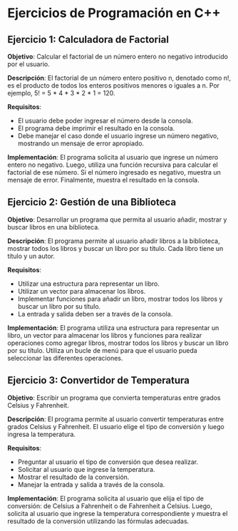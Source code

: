 # Ejercicios de Programación en C++

## Ejercicio 1: Calculadora de Factorial

**Objetivo**: Calcular el factorial de un número entero no negativo introducido por el usuario.

**Descripción**:
El factorial de un número entero positivo n, denotado como n!, es el producto de todos los enteros positivos menores o iguales a n. Por ejemplo, 5! = 5 * 4 * 3 * 2 * 1 = 120.

**Requisitos**:
- El usuario debe poder ingresar el número desde la consola.
- El programa debe imprimir el resultado en la consola.
- Debe manejar el caso donde el usuario ingrese un número negativo, mostrando un mensaje de error apropiado.

**Implementación**:
El programa solicita al usuario que ingrese un número entero no negativo. Luego, utiliza una función recursiva para calcular el factorial de ese número. Si el número ingresado es negativo, muestra un mensaje de error. Finalmente, muestra el resultado en la consola.

## Ejercicio 2: Gestión de una Biblioteca

**Objetivo**: Desarrollar un programa que permita al usuario añadir, mostrar y buscar libros en una biblioteca.

**Descripción**:
El programa permite al usuario añadir libros a la biblioteca, mostrar todos los libros y buscar un libro por su título. Cada libro tiene un título y un autor.

**Requisitos**:
- Utilizar una estructura para representar un libro.
- Utilizar un vector para almacenar los libros.
- Implementar funciones para añadir un libro, mostrar todos los libros y buscar un libro por su título.
- La entrada y salida deben ser a través de la consola.

**Implementación**:
El programa utiliza una estructura para representar un libro, un vector para almacenar los libros y funciones para realizar operaciones como agregar libros, mostrar todos los libros y buscar un libro por su título. Utiliza un bucle de menú para que el usuario pueda seleccionar las diferentes operaciones.

## Ejercicio 3: Convertidor de Temperatura

**Objetivo**: Escribir un programa que convierta temperaturas entre grados Celsius y Fahrenheit.

**Descripción**:
El programa permite al usuario convertir temperaturas entre grados Celsius y Fahrenheit. El usuario elige el tipo de conversión y luego ingresa la temperatura.

**Requisitos**:
- Preguntar al usuario el tipo de conversión que desea realizar.
- Solicitar al usuario que ingrese la temperatura.
- Mostrar el resultado de la conversión.
- Manejar la entrada y salida a través de la consola.

**Implementación**:
El programa solicita al usuario que elija el tipo de conversión: de Celsius a Fahrenheit o de Fahrenheit a Celsius. Luego, solicita al usuario que ingrese la temperatura correspondiente y muestra el resultado de la conversión utilizando las fórmulas adecuadas.

